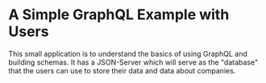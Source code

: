 # A Simple GraphQL Example with Users
This small application is to understand the basics of using GraphQL and building schemas.
It has a JSON-Server which will serve as the "database" that the users can use to store their data
and data about companies.